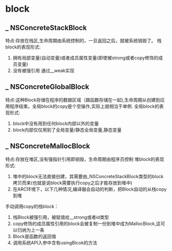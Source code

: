 # block

## _ NSConcreteStackBlock

特点:存放在栈区,生命周期由系统控制的，一旦返回之后，就被系统销毁了。
栈block的表现形式:

1. 拥有局部变量(自动变量)或者成员属性变量(即使被strong或者copy修饰的成员变量)
2. 没有被强引用 通过__weak实现

## _ NSConcreteGlobalBlock

特点:这种Block存储在程序的数据区域（跟函数存储在一起),生命周期从创建到应用程序结束。全局block的copy是个空操作,实际上就相当于单例.
全局block的表现形式:

1. block中没有用到任何block内部以外的变量
2. block内部仅仅用到了全局变量/静态全局变量,静态变量

## _ NSConcreteMallocBlock

特点:存放在堆区,没有强指针引用即销毁，生命周期由程序员控制
堆block的表现形式:

1. 堆中的block无法直接创建，其需要由_NSConcreteStackBlock类型的block拷贝而来(也就是说block需要执行copy之后才能存放到堆中)
2. 在ARC环境下，以下几种情况,编译器会自动的判断，把Block自动的从栈copy到堆

手动调用copy的栈block：

1. 栈Block被强引用，被赋值给__strong或者id类型
2. copy修饰的成员属性引用的block会被复制一份到堆中成为MallocBlock,这可以归纳为上一条
3. Block是函数的返回值
4. 调用系统API入参中含有usingBlcok的方法


